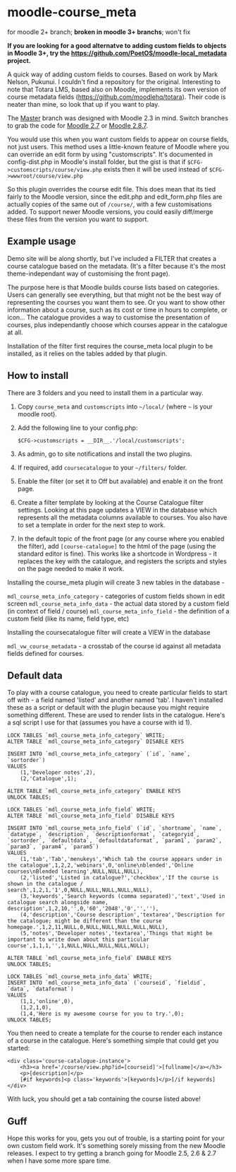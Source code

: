 moodle-course_meta
==================

for moodle 2+ branch; **broken in moodle 3+ branchs**; won't fix

**If you are looking for a good alternatve to adding custom fields to objects in Moodle 3+, try the https://github.com/PoetOS/moodle-local_metadata project.**


A quick way of adding custom fields to courses. Based on work by Mark Nelson, Pukunui. I couldn't find a repository for the original. Interesting to note that Totara LMS, based also on Moodle, implements its own version of course metadata fields (https://github.com/moodlehq/totara). Their code is neater than mine, so look that up if you want to play. 

The [Master](https://github.com/frumbert/moodle-course_meta/tree/master) branch was designed with Moodle 2.3 in mind. Switch branches to grab the code for [Moodle 2.7](https://github.com/frumbert/moodle-course_meta/tree/Moodle2.7) or [Moodle 2.8.7](https://github.com/frumbert/moodle-course_meta/tree/Moodle2.8.7).

You would use this when you want custom fields to appear on course fields, not just users. This method uses a little-known feature of Moodle where you can override an edit form by using "customscripts". It's documented in config-dist.php in Moodle's install folder, but the gist is that if `$CFG->customscripts/course/view.php` exists then it will be used instead of `$CFG->wwwroot/course/view.php`

So this plugin overrides the course edit file. This does mean that its tied fairly to the Moodle version, since the edit.php and edit_form.php files are actually copies of the same out of `/course/`, with a few customisations added. To support newer Moodle versions, you could easily diff/merge these files from the version you want to support.

Example usage
-------------

Demo site will be along shortly, but I've included a FILTER that creates a course catalogue based on the metadata. (It's a filter because it's the most theme-independant way of customising the front page).

The purpose here is that Moodle builds course lists based on categories. Users can generally see everything, but that might not be the best way of representing the courses you want them to see. Or you want to show other information about a course, such as its cost or time in hours to complete, or icon... The catalogue provides a way to customise the presentation of courses, plus independantly choose which courses appear in the catalogue at all.

Installation of the filter first requires the course_meta local plugin to be installed, as it relies on the tables added by that plugin.

How to install
--------------

There are 3 folders and you need to install them in a particular way.

1. Copy `course_meta` and `customscripts` into `~/local/` (where `~` is your moodle root).
2. Add the following line to your config.php:

	`$CFG->customscripts = __DIR__.'/local/customscripts';`

3. As admin, go to site notifications and install the two plugins.
4. If required, add `coursecatalogue` to your `~/filters/` folder.
5. Enable the filter (or set it to Off but available) and enable it on the front page.
6. Create a filter template by looking at the Course Catalogue filter settings. Looking at this page updates a VIEW in the database which represents all the metadata columns available to courses. You also have to set a template in order for the next step to work.
7. In the default topic of the front page (or any course where you enabled the filter), add `[course-catalogue]` to the html of the page (using the standard editor is fine). This works like a shortcode in Wordpress - it replaces the key with the catalogue, and registers the scripts and styles on the page needed to make it work.

Installing the course_meta plugin will create 3 new tables in the database -

`mdl_course_meta_info_category` - categories of custom fields shown in edit screen
`mdl_course_meta_info_data` - the actual data stored by a custom field (in context of field / course)
`mdl_course_meta_info_field` - the definition of a custom field (like its name, field type, etc)

Installing the coursecatalogue filter will create a VIEW in the database

`mdl_vw_course_metadata` - a crosstab of the course id against all metadata fields defined for courses.

Default data
---------------

To play with a course catalogue, you need to create particular fields to start off with - a field named 'listed' and another named 'tab'. I haven't installed these as a script or default with the plugin because you might require something different. These are used to render lists in the catalogue. Here's a sql script I use for that (assumes you have a course with id 1).

	LOCK TABLES `mdl_course_meta_info_category` WRITE;
	ALTER TABLE `mdl_course_meta_info_category` DISABLE KEYS
	
	INSERT INTO `mdl_course_meta_info_category` (`id`, `name`, `sortorder`)
	VALUES
		(1,'Developer notes',2),
		(2,'Catalogue',1);
	
	ALTER TABLE `mdl_course_meta_info_category` ENABLE KEYS
	UNLOCK TABLES;
	
	LOCK TABLES `mdl_course_meta_info_field` WRITE;
	ALTER TABLE `mdl_course_meta_info_field` DISABLE KEYS
	
	INSERT INTO `mdl_course_meta_info_field` (`id`, `shortname`, `name`, `datatype`, `description`, `descriptionformat`, `categoryid`, `sortorder`, `defaultdata`, `defaultdataformat`, `param1`, `param2`, `param3`, `param4`, `param5`)
	VALUES
		(1,'tab','Tab','menukeys','Which tab the course appears under in the catalogue',1,2,2,'webinars',0,'online\nblended','Online courses\nBlended learning',NULL,NULL,NULL),
		(2,'listed','Listed in catalogue?','checkbox','If the course is shown in the catalogue / search',1,2,1,'1',0,NULL,NULL,NULL,NULL,NULL),
		(3,'keywords','Search keywords (comma separated)','text','Used in catalogue search alongside name, description',1,2,10,'',0,'60','2048','0','',''),
		(4,'description','Course description','textarea','Description for the catalogue; might be different than the course homepage.',1,2,11,NULL,0,NULL,NULL,NULL,NULL,NULL),
		(5,'notes','Developer notes','textarea','Things that might be important to write down about this particular course',1,1,1,'',1,NULL,NULL,NULL,NULL,NULL);
	
	ALTER TABLE `mdl_course_meta_info_field` ENABLE KEYS
	UNLOCK TABLES;
	
	LOCK TABLES `mdl_course_meta_info_data` WRITE;
	INSERT INTO `mdl_course_meta_info_data` (`courseid`, `fieldid`, `data`, `dataformat`)
	VALUES
		(1,1,'online',0),
		(1,2,1,0),
		(1,4,'Here is my awesome course for you to try.',0);
	UNLOCK TABLES;

You then need to create a template for the course to render each instance of a course in the catalogue. Here's something simple that could get you started:

	<div class='course-catalogue-instance'>
		<h3><a href='/course/view.php?id=[courseid]'>[fullname]</a></h3>
		<p>[description]</p>
		[#if keywords]<p class='keywords'>[keywords]</p>[/if keywords]
	</div>

With luck, you should get a tab containing the course listed above!

Guff
----

Hope this works for you, gets you out of trouble, is a starting point for your own custom field work. It's something sorely missing from the new Moodle releases. I expect to try getting a branch going for Moodle 2.5, 2.6 & 2.7 when I have some more spare time.
